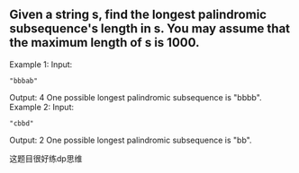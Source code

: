 ## Given a string s, find the longest palindromic subsequence's length in s. You may assume that the maximum length of s is 1000.

Example 1:
Input:
```
"bbbab"
```
Output:
4
One possible longest palindromic subsequence is "bbbb".
Example 2:
Input:
```
"cbbd"
```
Output:
2
One possible longest palindromic subsequence is "bb".

这题目很好练dp思维
